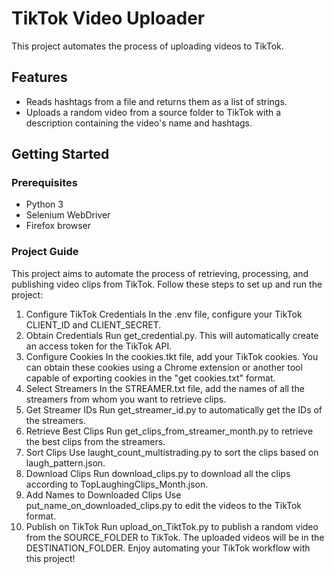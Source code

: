 # TikTok Video Uploader

This project automates the process of uploading videos to TikTok.

## Features

- Reads hashtags from a file and returns them as a list of strings.
- Uploads a random video from a source folder to TikTok with a description containing the video's name and hashtags.

## Getting Started

### Prerequisites

- Python 3
- Selenium WebDriver
- Firefox browser

### Project Guide

This project aims to automate the process of retrieving, processing, and publishing video clips from TikTok. Follow these steps to set up and run the project:

1. Configure TikTok Credentials
In the .env file, configure your TikTok CLIENT_ID and CLIENT_SECRET.
2. Obtain Credentials
Run get_credential.py. This will automatically create an access token for the TikTok API.
3. Configure Cookies
In the cookies.tkt file, add your TikTok cookies. You can obtain these cookies using a Chrome extension or another tool capable of exporting cookies in the "get cookies.txt" format.
4. Select Streamers
In the STREAMER.txt file, add the names of all the streamers from whom you want to retrieve clips.
5. Get Streamer IDs
Run get_streamer_id.py to automatically get the IDs of the streamers.
6. Retrieve Best Clips
Run get_clips_from_streamer_month.py to retrieve the best clips from the streamers.
7. Sort Clips
Use laught_count_multistrading.py to sort the clips based on laugh_pattern.json.
8. Download Clips
Run download_clips.py to download all the clips according to TopLaughingClips_Month.json.
9. Add Names to Downloaded Clips
Use put_name_on_downloaded_clips.py to edit the videos to the TikTok format.
10. Publish on TikTok
Run upload_on_TiktTok.py to publish a random video from the SOURCE_FOLDER to TikTok. The uploaded videos will be in the DESTINATION_FOLDER.
Enjoy automating your TikTok workflow with this project!

